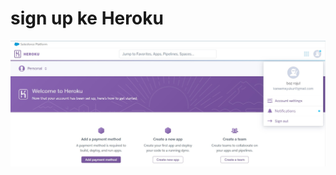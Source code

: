 # sign up ke Heroku


![heroku1.jpg](https://github.com/kareeems/tekn-cloud-computing/blob/main/minggu-03/images/heroku1.jpg)